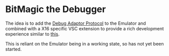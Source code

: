 # BitMagic the Debugger

The idea is to add the [Debug Adaptor Protocol](https://microsoft.github.io/debug-adapter-protocol/) to the Emulator and combined with a X16 specific VSC extension to provide a rich development experience similar to [this](https://marketplace.visualstudio.com/items?itemName=entan-gl.cc65-vice).

This is reliant on the Emulator being in a working state, so has not yet been started.

